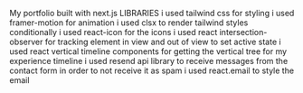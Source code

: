 My portfolio built with next.js
LIBRARIES
i used tailwind css for styling
i used framer-motion for animation
i used clsx to render tailwind styles conditionally
i used react-icon for the icons
i used react intersection-observer for tracking element in view and out of view to set active state
i used react vertical timeline components for getting the vertical tree for my experience timeline
i used resend api library to receive messages from the contact form in order to not receive it as spam
i used react.email to style the email
